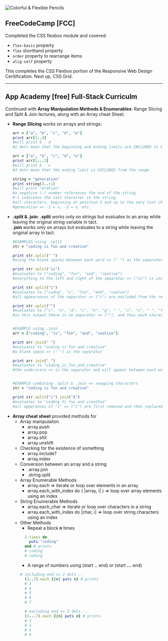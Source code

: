 <!-- Photo obtained from Pixabay.com and uses a Pixabay license. It is Free for Commerical use. No attribution is required. -->
![Colorful & Flexible Pencils](https://cdn.pixabay.com/photo/2015/01/17/18/28/pencil-602440_640.jpg)
## FreeCodeCamp [FCC]
 Completed the CSS flexbox module and covered:
 * `flex-basis` property
 * `flex` shorthand property
 * `order` property to rearrange items
 * `alig-self` property

This completes the CSS Flexbox portion of the Responsive Web Design Ceritification. Next up, CSS Grid.
_ _ _ _

## App Academy [free] Full-Stack Curriculm
Continued with __Array Manipulation Methods & Enumerables__: Range Slicing and Split & Join lectures, along with an Array cheat Sheet.
* __Range Slicing__ works on arrays and strings:
   ```ruby
  arr = ["a", "b", "c", "d", "e"]
  print arr[1..3] 
  #will print b - d 
  #2 dots mean that the beginning and ending limits are INCLUDED in the range

  arr = ["a", "b", "c", "d", "e"]
  print arr[1...3] 
  #will print b - c
  #3 dots mean that the ending limit is EXCLUDED from the range

  string = "generation"
  print string(3..-1) 
  #will print "eration"
  #a negative (-) number references the end of the string
  #-1 indicates the last character in the string 
  #all characters, beginning at position 3 and up to the very last character in the string(-1), will be printed
  #generation => -1 = n, -2 = o, etc.
  ```
* __.split & .join__:
__.split__ works only on strings but evaluates to an array while leaving the original string variable in tact. <br>
__.join__ works only on arrays but evaluates to a string while leaving the original array in tact.
  ```ruby
  #EXAMPLES using .split
  str = "coding is fun and creative"
  
  print str.split(" ") 
  #using the blank spaces between each word => (" ") as the separator, each word becomes an element in the resulting array

  print str.split("is")
  #evaluates to ["coding", "fun", "and", "ceative"]
  #everything to the left and right of the separator => ("is") is included in the resulting array

  print str.split("i")
  #evaluates to ["codng", "s", "fun", "and", "ceatve"]
  #all appearances of the separator => ("i") are excluded from the resulting array

  print str.split("")
  #evaluates to ["c", "o", "d", "i", "n", "g", " ", "i", "s", " ", "f", "u", "n", " ", "a", "n", "d", " ", "c", "r", "e", "a", "t", "i", "v", "e"]
  #in this output there is no separator => (""), and thus each character becomes an element in the array


  #EXAMPLE using .join
  arr = ["coding", "is", "fun", "and", "ceative"]

  print arr.join(" ")
  #evaluates to "coding is fun and creative"
  #a blank space => (" ") is the separator

  print arr.join("_")
  #evaluates to "coding_is_fun_and_creative"
  #the underscore => is the separator and will appear between each word

  
  #EXAMPLE combining .split & .join => swapping characters
  str = "coding is fun and creative"
  
  print str.split("i").join("X")
  #evaluates to "codXng Xs fun and creatXve"
  #all apperances of "i" => ("i") are first removed and then replaced with X => ("X")

  ```
* __Array cheat sheet__ provided methods for
  * Array manipulaiton
    * array.push 
    * array.pop 
    * array.shit 
    * array.unshift
  * Checking for the existence of something
    * array.include?
    * array.index
  * Conversion between an array and a string
    * .array.join
    * .string.split
  * Array Enumerable Methods
    * array.each => iterate or loop over elements in an array
    * array.each_with_index do ( |array, i| ) => loop over array elements using an index
  * String Enumerable Methods
    * array.each_char => iterate or loop over characters in a string
    * array.each_with_index do |char, i|  => loop over string characters using an index
  * Other Methods
    * Repeat a block **n** times
    ```ruby 
      2.times do
        puts "coding"
      end # prints
      # coding
      # coding
    ```
    * A range of numbers using (start __..__ end) or (start __...__ end)
    ```ruby
    # including end => 2 dots ..
      (3..7).each {|n| puts n} # prints
      # 3
      # 4
      # 5
      # 6
      # 7

      # excluding end => 3 dots ...
      (3...7).each {|n| puts n} # prints
      # 3
      # 4
      # 5
      # 6
    ```